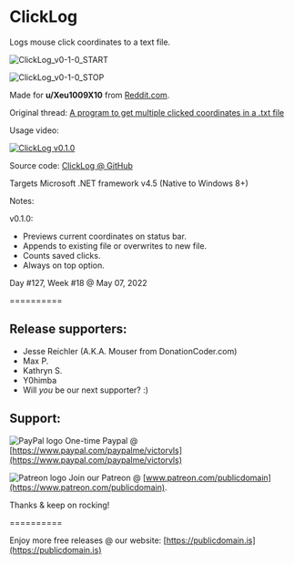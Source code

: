 # ClickLog

Logs mouse click coordinates to a text file.

![ClickLog_v0-1-0_START](https://user-images.githubusercontent.com/54631779/167268360-65319e1b-212b-492d-b9a7-84fc56bbc91f.png)

![ClickLog_v0-1-0_STOP](https://user-images.githubusercontent.com/54631779/167268365-02fee4d3-e0e7-4f22-be09-6e0ecc90ea90.png)

Made for **u/Xeu1009X10** from [Reddit.com](https://www.reddit.com).

Original thread: [A program to get multiple clicked coordinates in a .txt file](https://www.reddit.com/r/software/comments/uh0moz/a_program_to_get_multiple_clicked_coordinates_in/)

Usage video:

[![ClickLog v0.1.0](http://img.youtube.com/vi/hZ_cl5ARkQM/0.jpg)](https://www.youtube.com/watch?v=hZ_cl5ARkQM "ClickLog v0.1.0")

Source code: [ClickLog @ GitHub](https://github.com/publicdomain/clicklog)

Targets Microsoft .NET framework v4.5 (Native to Windows 8+)

Notes:

v0.1.0:
- Previews current coordinates on status bar.
- Appends to existing file or overwrites to new file.
- Counts saved clicks.
- Always on top option.

Day #127, Week #18 @ May 07, 2022

==========

## Release supporters:

* Jesse Reichler (A.K.A. Mouser from DonationCoder.com)
* Max P.
* Kathryn S.
* Y0himba
* Will *you* be our next supporter? :)

## Support:

![PayPal logo](https://i.imgur.com/CSaPEFY.png) One-time Paypal @ [https://www.paypal.com/paypalme/victorvls](https://www.paypal.com/paypalme/victorvls)

![Patreon logo](https://i.imgur.com/LKBj3ih.png) Join our Patreon @ [www.patreon.com/publicdomain](https://www.patreon.com/publicdomain).

Thanks & keep on rocking!

==========

Enjoy more free releases @ our website: [https://publicdomain.is](https://publicdomain.is)
